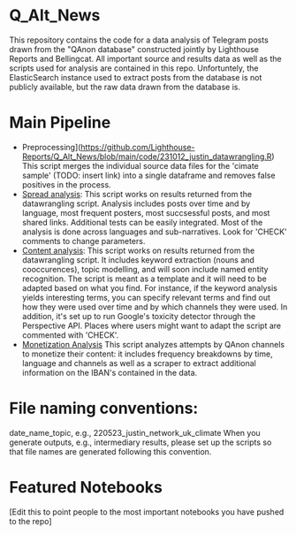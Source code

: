 # Q_Alt_News
This repository contains the code for a data analysis of Telegram posts drawn from the "QAnon database" constructed jointly by Lighthouse Reports and Bellingcat. All important source and results data as well as the scripts used for analysis are contained in this repo. Unfortuntely, the ElasticSearch instance used to extract posts from the database is not publicly available, but the raw data drawn from the database is.

# Main Pipeline
- Preprocessing](https://github.com/Lighthouse-Reports/Q_Alt_News/blob/main/code/231012_justin_datawrangling.R) This script merges the individual source data files for the 'cimate sample' (TODO: insert link) into a single dataframe and removes false positives in the process.
- [Spread analysis](https://github.com/Lighthouse-Reports/Q_Alt_News/blob/main/code/231012_justin_spread_multitopic.R): This script works on results returned from the datawrangling script. Analysis includes posts over time and by language, most frequent posters, most succsessful posts, and most shared links. Additional tests can be easily integrated. Most of the analysis is done across languages and sub-narratives. Look for 'CHECK' comments to change parameters.
- [Content analysis](https://github.com/Lighthouse-Reports/Q_Alt_News/blob/main/code/231015_justin_content_multitopic.R): This script works on results returned from the datawrangling script. It includes keyword extraction (nouns and cooccurences), topic modelling, and will soon include named entity recognition. The script is meant as a template and it will need to be adapted based on what you find. For instance, if the keyword analysis yields interesting terms, you can specify relevant terms and find out how they were used over time and by which channels they were used. In addition, it's set up to run Google's toxicity detector through the Perspective API. Places where users might want to adapt the script are commented with 'CHECK'. 
- [Monetization Analysis](230921_justin_monetization_template.R) This script analyzes attempts by QAnon channels to monetize their content: it includes frequency breakdowns by time, language and channels as well as a scraper to extract additional information on the IBAN's contained in the data.

# File naming conventions: 
date_name_topic, e.g., 220523_justin_network_uk_climate
When you generate outputs, e.g., intermediary results, please set up the scripts so that file names are generated following this convention.

# Featured Notebooks
[Edit this to point people to the most important notebooks you have pushed to the repo]

